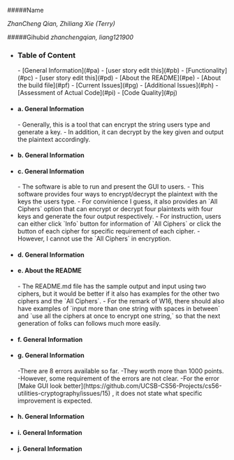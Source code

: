 #####Name 

_ZhanCheng Qian, Zhiliang Xie (Terry)_

  
#####Gihubid
_zhanchengqian, liang121900_

+ <h3>Table of Content</h3>
  - [General Information](#pa)
  - [user story edit this](#pb)
  - [Functionality](#pc)
  - [user story edit this](#pd)
  - [About the README](#pe)
  - [About the build file](#pf)
  - [Current Issues](#pg)
  - [Additional Issues](#ph)
  - [Assessment of Actual Code](#pi)
  - [Code Quality](#pj)





+ <h4>a. General Information</h4> <a id ="pa"></a>
  - Generally, this is a tool that can encrypt the string users type and generate a key.
  - In addition, it can decrypt by the key given and output the plaintext accordingly.
  
+ <h4>b. General Information</h4> <a id ="pb"></a>


+ <h4>c. General Information</h4> <a id ="pc"></a>
  - The software is able to run and present the GUI to users.
  - This software provides four ways to encrypt/decrypt the plaintext with the keys the users type.
  - For convinience I guess, it also provides an `All Ciphers` option that can encrypt or decrypt four plaintexts with four keys and generate the four output respectively.
  - For instruction, users can either click `Info`  button for information of `All Ciphers` or click the button of each cipher for specific requirement of each cipher.
  - However, I cannot use the `All Ciphers` in encryption.   
  
+ <h4>d. General Information</h4> <a id ="pd"></a>
+ <h4>e. About the README</h4> <a id ="pe"></a>
  - The README.md file has the sample output and input using two ciphers, but it would be
   better if it also has examples for the other two ciphers and the `All Ciphers`.
  - For the remark of W16, there should also have examples of `input more than one string 
   with spaces in between` and `use all the ciphers at once to encrypt one string,` so that
   the next generation of folks can follows much more easily.
  
+ <h4>f. General Information</h4> <a id ="pf"></a>
+ <h4>g. General Information</h4> <a id ="pg"></a>
  -There are 8 errors available so far.
  -They worth more than 1000 points.
  -However, some requirement of the errors are not clear.
    -For the error [Make GUI look better](https://github.com/UCSB-CS56-Projects/cs56-utilities-cryptography/issues/15) , it does not state what specific improvement is expected.
  
+ <h4>h. General Information</h4> <a id ="ph"></a>
+ <h4>i. General Information</h4> <a id ="pi"></a>
+ <h4>j. General Information</h4> <a id ="pj"></a>


      
	   
